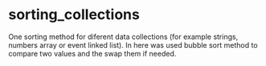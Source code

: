 # sorting_collections
One sorting method for diferent data collections (for example strings, numbers array or event linked list). In here was used bubble sort method to compare two values and the swap them if needed. 
